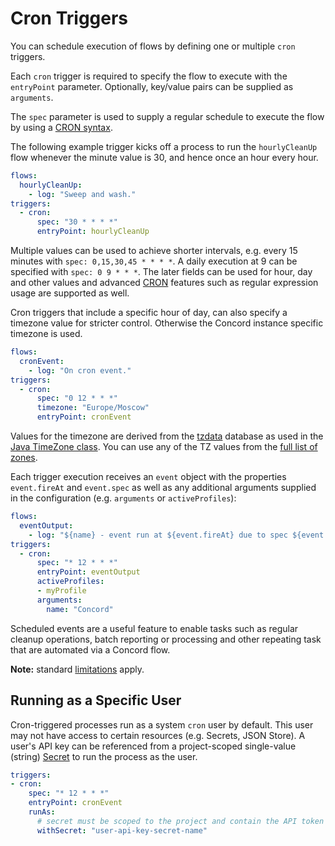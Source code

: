 # Cron Triggers

You can schedule execution of flows by defining one or multiple `cron` triggers.

Each `cron` trigger is required to specify the flow to execute with the
`entryPoint` parameter. Optionally, key/value pairs can be supplied as
`arguments`.

The `spec` parameter is used to supply a regular schedule to execute the
flow by using a [CRON syntax](https://en.wikipedia.org/wiki/Cron).

The following example trigger kicks off a process to run the `hourlyCleanUp`
flow whenever the minute value is 30, and hence once an hour every hour.

```yaml
flows:
  hourlyCleanUp:
    - log: "Sweep and wash."
triggers:
  - cron:
      spec: "30 * * * *"
      entryPoint: hourlyCleanUp
```

Multiple values can be used to achieve shorter intervals, e.g. every 15 minutes
with `spec: 0,15,30,45 * * * *`. A daily execution at 9 can be specified with
`spec: 0 9 * * *`. The later fields can be used for hour, day and other
values and advanced [CRON](https://en.wikipedia.org/wiki/Cron) features such as
regular expression usage are supported as well.

Cron triggers that include a specific hour of day, can also specify a timezone 
value for stricter control. Otherwise the Concord instance specific timezone is used.

```yaml
flows:
  cronEvent:
    - log: "On cron event."
triggers:
  - cron:
      spec: "0 12 * * *"
      timezone: "Europe/Moscow"
      entryPoint: cronEvent
```

Values for the timezone are derived from the
[tzdata](https://en.wikipedia.org/wiki/Tz_database)
database as used in the
[Java TimeZone class](https://docs.oracle.com/javase/8/docs/api/java/util/TimeZone.html).
You can use any of the TZ values from the
[full list of zones](https://en.wikipedia.org/wiki/List_of_tz_database_time_zones).

Each trigger execution receives an `event` object with the properties `event.fireAt`
and `event.spec` as well as any additional arguments supplied in the
configuration (e.g. `arguments` or `activeProfiles`): 

```yaml
flows:
  eventOutput:
    - log: "${name} - event run at ${event.fireAt} due to spec ${event.spec} started."
triggers:
  - cron:
      spec: "* 12 * * *"
      entryPoint: eventOutput
      activeProfiles:
      - myProfile
      arguments:
        name: "Concord"
```

Scheduled events are a useful feature to enable tasks such as regular cleanup
operations,  batch reporting or processing and other repeating task that are
automated via a Concord flow.

**Note:** standard [limitations](./index.md#limitations) apply.

## Running as a Specific User

Cron-triggered processes run as a system `cron` user by default. This user may
not have access to certain resources (e.g. Secrets, JSON Store). A user's API
key can be referenced from a project-scoped single-value (string)
[Secret](../console/secret.md) to run
the process as the user.

```yaml
triggers:
- cron:
    spec: "* 12 * * *"
    entryPoint: cronEvent
    runAs:
      # secret must be scoped to the project and contain the API token of the initiator
      withSecret: "user-api-key-secret-name"
```
